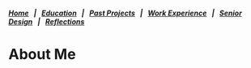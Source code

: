 ##### [Home](README.md) &nbsp; | &nbsp; [Education](education.md) &nbsp; | &nbsp; [Past Projects](projects.md) &nbsp; | &nbsp; [Work Experience](experience.md) &nbsp; | &nbsp; [Senior Design](sDesign.md) &nbsp; | &nbsp; [Reflections](reflections.md)

# About Me
